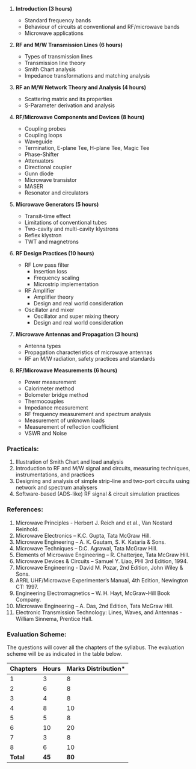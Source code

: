 1. **Introduction (3 hours)**
    * Standard frequency bands
    * Behaviour of circuits at conventional and RF/microwave bands
    * Microwave applications
    
2. **RF and M/W Transmission Lines (6 hours)**
    * Types of transmission lines
    * Transmission line theory
    * Smith Chart analysis
    * Impedance transformations and matching analysis

3. **RF an M/W Network Theory and Analysis (4 hours)**
    * Scattering matrix and its properties
    * S-Parameter derivation and analysis

4. **RF/Microwave Components and Devices (8 hours)**
    * Coupling probes
    * Coupling loops
    * Waveguide
    * Termination, E-plane Tee, H-plane Tee, Magic Tee
    * Phase-Shifter
    * Attenuators
    * Directional coupler
    * Gunn diode
    * Microwave transistor
    * MASER
    * Resonator and circulators

5. **Microwave Generators (5 hours)**
    * Transit-time effect
    * Limitations of conventional tubes
    * Two-cavity and multi-cavity klystrons
    * Reflex klystron
    * TWT and magnetrons

6. **RF Design Practices (10 hours)**
    * RF Low pass filter
        * Insertion loss
        * Frequency scaling
        * Microstrip implementation
    * RF Amplifier
        * Amplifier theory
        * Design and real world consideration
    * Oscillator and mixer
        * Oscillator and super mixing theory
        * Design and real world consideration

7. **Microwave Antennas and Propagation (3 hours)**
    * Antenna types
    * Propagation characteristics of microwave antennas
    * RF an M/W radiation, safety practices and standards

8. **RF/Microwave Measurements (6 hours)**
    * Power measurement
    * Calorimeter method
    * Bolometer bridge method
    * Thermocouples
    * Impedance measurement
    * RF frequency measurement and spectrum analysis
    * Measurement of unknown loads
    * Measurement of reflection coefficient
    * VSWR and Noise

### **Practicals:**

1. Illustration of Smith Chart and load analysis
2. Introduction to RF and M/W signal and circuits, measuring techniques, instrumentations, and practices
3. Designing and analysis of simple strip-line and two-port circuits using network and spectrum analysers
4. Software-based (ADS-like) RF signal & circuit simulation practices

### **References:**

1. Microwave Principles - Herbert J. Reich and et al., Van Nostard Reinhold.
2. Microwave Electronics – K.C. Gupta, Tata McGraw Hill.
3. Microwave Engineering – A. K. Gautam, S. K. Kataria & Sons.
4. Microwave Techniques – D.C. Agrawal, Tata McGraw Hill.
5. Elements of Microwave Engineering – R. Chatterjee, Tata McGraw Hill.
6. Microwave Devices & Circuits – Samuel Y. Liao, PHI 3rd Edition, 1994.
7. Microwave Engineering - David M. Pozar, 2nd Edition, John Wiley & Sons.
8. ARRL UHF/Microwave Experimenter’s Manual, 4th Edition, Newington CT: 1997.
9. Engineering Electromagnetics – W. H. Hayt, McGraw-Hill Book Company.
10. Microwave Engineering – A. Das, 2nd Edition, Tata McGraw Hill.
11. Electronic Transmission Technology: Lines, Waves, and Antennas - William Sinnema, Prentice Hall.

### **Evaluation Scheme:**

The questions will cover all the chapters of the syllabus. The evaluation scheme will be as indicated in the table below.

| Chapters  | Hours  | Marks Distribution* |
| --------- | ------ | ------------------- |
| 1         | 3      | 8                   |
| 2         | 6      | 8                   |
| 3         | 4      | 8                   |
| 4         | 8      | 10                  |
| 5         | 5      | 8                   |
| 6         | 10     | 20                  |
| 7         | 3      | 8                   |
| 8         | 6      | 10                  |
| **Total** | **45** | **80**              |

